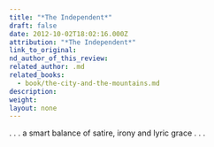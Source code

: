```yaml
---
title: "*The Independent*"
draft: false
date: 2012-10-02T18:02:16.000Z
attribution: "*The Independent*"
link_to_original:
nd_author_of_this_review:
related_author: .md
related_books:
  - book/the-city-and-the-mountains.md
description:
weight:
layout: none
---
```

. . . a smart balance of satire, irony and lyric grace . . .

